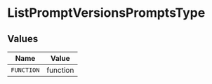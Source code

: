 # ListPromptVersionsPromptsType


## Values

| Name       | Value      |
| ---------- | ---------- |
| `FUNCTION` | function   |